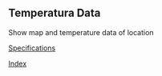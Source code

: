 ## Temperatura Data

Show map and temperature data of location

[Specifications](documents/specifications)

[Index](https://mauricio-lima.github.io/temperature-data)

